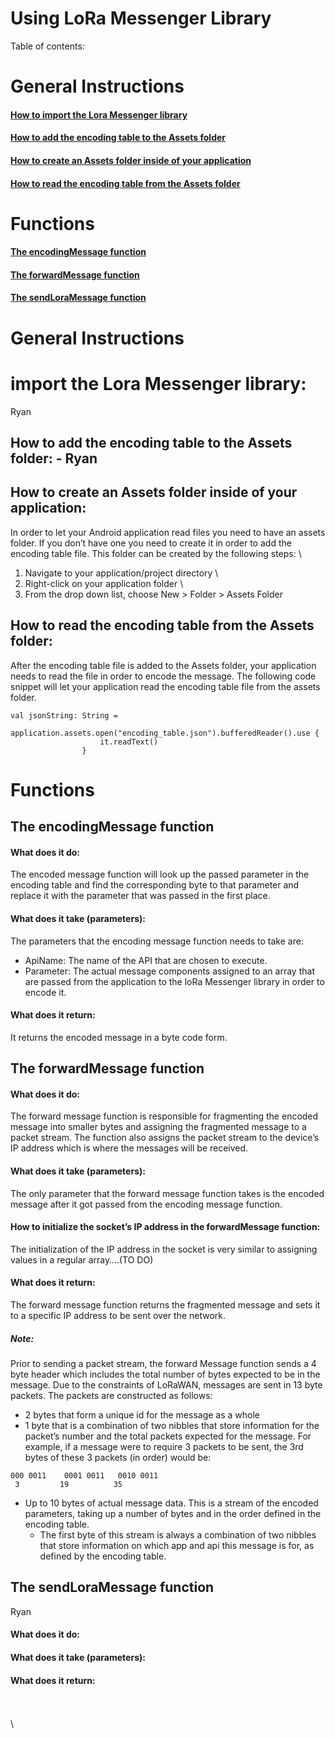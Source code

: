 # Using LoRa Messenger Library


Table of contents:

# General Instructions 

#### [How to import the Lora Messenger library](##import-the-Lora-Messenger-library) 

#### [How to add the encoding table to the Assets folder](#How-to-add-the-encoding-table-to-the-Assets-folder)   

#### [How to create an Assets folder inside of your application](#How-to-create-an-Assets-folder-inside-of-your-application)  

#### [How to read the encoding table from the Assets folder](#How-to-read-the-encoding-table-from-the-Assets-folder)  
 

# Functions
#### [The encodingMessage function](#The-encodingMessage-function)  

#### [The forwardMessage function](#The-forwardMessage-function)  

#### [The sendLoraMessage function](#The-sendLoraMessage-function)  



# General Instructions

# import the Lora Messenger library:
Ryan


## How to add the encoding table to the Assets folder: - Ryan

## How to create an Assets folder inside of your application:
In order to let your Android application read files you need to have an assets folder. If you don’t have one you need to create it in order to add the encoding table file. This folder can be created by the following steps: \
1) Navigate to your application/project directory \
2) Right-click on your application folder \
3) From the drop down list, choose New > Folder > Assets Folder

## How to read the encoding table from the Assets folder:
After the encoding table file is added to the Assets folder, your application needs to read the file in order to encode the message. The following code snippet will let your application read the encoding table file from the assets folder.
```
val jsonString: String =
                application.assets.open("encoding_table.json").bufferedReader().use {
                    it.readText()
                }
```



# Functions

## The encodingMessage function 

#### What does it do: 
The encoded message function will look up the passed parameter in the encoding table and find the corresponding byte to that parameter and replace it with the parameter that was passed in the first place.

#### What does it take (parameters):
The parameters that the encoding message function needs to take are:
* ApiName: The name of the API that are chosen to execute.
* Parameter: The actual message components assigned to an array that are passed from the application to the loRa Messenger library in order to encode it.

#### What does it return:
It returns the encoded message in a byte code form.



## The forwardMessage function 

#### What does it do: 
The forward message function is responsible for fragmenting the encoded message into smaller bytes and assigning the fragmented message to a packet stream. The function also assigns the packet stream to the device’s IP address which is where the messages will be received.

#### What does it take (parameters):
The only parameter that the forward message function takes is the encoded message after it got passed from the encoding message function.

#### How to initialize the socket’s IP address in the forwardMessage function:
The initialization of the IP address in the socket is very similar to assigning values in a regular array….(TO DO)

#### What does it return:
The forward message function returns the fragmented message and sets it to a specific IP address to be sent over the network.


##### Note: 
Prior to sending a packet stream, the forward Message function sends a 4 byte header which includes the total number of bytes expected to be in the message. Due to the constraints of LoRaWAN, messages are sent in 13 byte packets. The packets are constructed as follows:


* 2 bytes that form a unique id for the message as a whole
* 1 byte that is a combination of two nibbles that store information for the packet’s number and the total packets expected for the message. For example, if a message were to require 3 packets to be sent, the 3rd bytes of these 3 packets (in order) would be:
``` 
000 0011	0001 0011	0010 0011
 3		   19		   35
```

* Up to 10 bytes of actual message data. This is a stream of the encoded parameters, taking up a number of bytes and in the order defined in the encoding table. 
  * The first byte of this stream is always a combination of two nibbles that store information on which app and api this message is for, as defined by the encoding table.

## The sendLoraMessage function
Ryan
  #### What does it do: 
  

  #### What does it take (parameters):
  

  #### What does it return:
  



\
\
\


